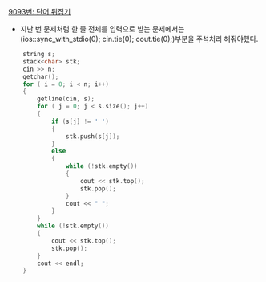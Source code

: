 [9093번: 단어 뒤집기](https://www.acmicpc.net/problem/9093)

- 지난 번 문제처럼 한 줄 전체를 입력으로 받는 문제에서는 (ios::sync_with_stdio(0); cin.tie(0); cout.tie(0);)부분을 주석처리 해줘야했다.

```cpp
	string s;
	stack<char> stk;
	cin >> n;
	getchar();
	for ( i = 0; i < n; i++)
	{
		getline(cin, s);
		for ( j = 0; j < s.size(); j++)
		{
			if (s[j] != ' ')
			{
				stk.push(s[j]);
			}
			else
			{
				while (!stk.empty())
				{
					cout << stk.top();
					stk.pop();
				}
				cout << " ";
			}
		}
		while (!stk.empty())
		{
			cout << stk.top();
			stk.pop();
		}
		cout << endl;
	}
```
